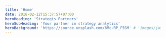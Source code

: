 ```yaml
---
title: 'Home'
date: 2018-02-12T15:37:57+07:00
heroHeading: 'Strategis Partners'
heroSubHeading: 'Your partner in strategy analytics'
heroBackground: 'https://source.unsplash.com/6Mc-RP_F5SM' # 'images/jason-blackeye-1191801-unsplash.jpg'
---
```

